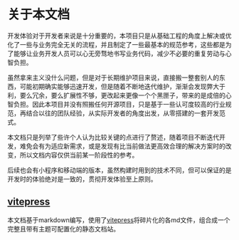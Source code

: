 # 关于本文档

开发体验对于开发者来说是十分重要的，本项目只是从基础工程的角度上解决或优化了一些与业务完全无关的流程，并且制定了一些最基本的规范参考，这些都是为了能够让业务开发人员可以心无旁骛地书写业务代码，减少不必要的重复劳动与心智负担。

虽然拿来主义没什么问题，但是对于长期维护项目来说，直接搬一整套别人的东西，可能初期确实能够迅速开发，但是随着不断地迭代维护，渐渐会发现弊大于利，要么冗余，要么扩展性不够，更改起来更像一个个黑匣子，带来的是成倍的心智负担。因此本项目并没有照搬任何开源项目，只是基于一些认可度较高的行业规范，再结合以往的团队经验，从实际开发者的角度出发，从零搭建的一套开发范式。

本文档只是列举了些许个人认为比较关键的点进行了赘述，随着项目不断迭代开发，难免会有为适应新需求，或是发现有比当前做法更高效合理的解决方案时的改变，所以文档内容仅供当前某一阶段性的参考。

后续也会有小程序和移动端的版本，虽然构建时用到的技术不同，但可以保证的是开发时的体验绝对是一致的，贯彻开发体验至上原则。

## [vitepress][vitepress]

本文档基于markdown编写，使用了[vitepress][vitepress]将碎片化的各md文件，组合成一个完整且带有主题可配置化的静态文档站。

[vitepress]: https://vitepress.dev/
